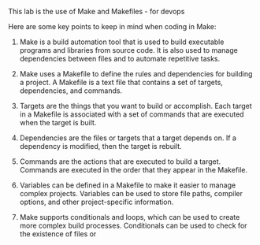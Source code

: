This lab is the use of Make and Makefiles - for devops


Here are some key points to keep in mind when coding in Make:

1. Make is a build automation tool that is used to build executable programs and libraries from source code. It is also used to manage dependencies between files and to automate repetitive tasks.

2. Make uses a Makefile to define the rules and dependencies for building a project. A Makefile is a text file that contains a set of targets, dependencies, and commands.

3. Targets are the things that you want to build or accomplish. Each target in a Makefile is associated with a set of commands that are executed when the target is built.

4. Dependencies are the files or targets that a target depends on. If a dependency is modified, then the target is rebuilt.

5. Commands are the actions that are executed to build a target. Commands are executed in the order that they appear in the Makefile.

6. Variables can be defined in a Makefile to make it easier to manage complex projects. Variables can be used to store file paths, compiler options, and other project-specific information.

7. Make supports conditionals and loops, which can be used to create more complex build processes. Conditionals can be used to check for the existence of files or